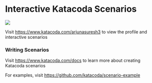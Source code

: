 # Interactive Katacoda Scenarios

[![](http://shields.katacoda.com/katacoda/arjunasuresh3/count.svg)](https://www.katacoda.com/arjunasuresh3 "Get your profile on Katacoda.com")

Visit https://www.katacoda.com/arjunasuresh3 to view the profile and interactive scenarios

### Writing Scenarios
Visit https://www.katacoda.com/docs to learn more about creating Katacoda scenarios

For examples, visit https://github.com/katacoda/scenario-example
